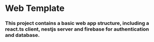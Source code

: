 # Web Template

### This project contains a basic web app structure, including a react.ts client, nestjs server and firebase for authentication and database.












